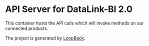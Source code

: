 # API Server for DataLink-BI 2.0

This container hosts the API calls which will invoke methods on our connected products.

The project is generated by [LoopBack](http://loopback.io).
